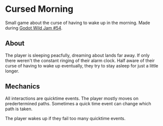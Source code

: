 # Cursed Morning

Small game about the curse of having to wake up in the morning.
Made during [Godot Wild Jam #54](https://itch.io/jam/godot-wild-jam-54).


## About

The player is sleeping peacfully, dreaming about lands far away. If only there
weren't the constant ringing of their alarm clock. Half aware of their curse
of having to wake up eventually, they try to stay asleep for just a little longer.

## Mechanics

All interactions are quicktime events. The player mostly moves on predertermined paths.
Sometimes a quick time event can change which path is taken.

The player wakes up if they fail too many quicktime events.
